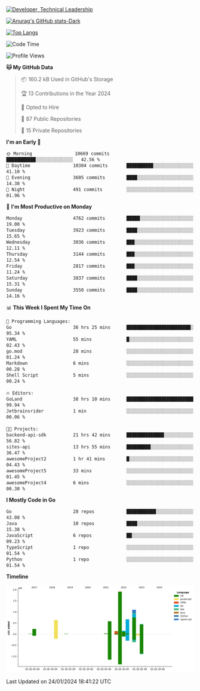 <div>
  <a href="https://www.linkedin.com/in/arielpineiro/" target="_blank" rel="nofollow noopener noreferrer">
    <img src="https://img.shields.io/badge/-LinkedIn-%230077B5?style=for-the-badge&logo=linkedin&logoColor=white" alt="Developer, Technical Leadership" title="Ariel Piñeiro">
  </a>
</div>

[![Anurag's GitHub stats-Dark](https://github-readme-stats.vercel.app/api?username=arielsrv&show_icons=true&theme=dark#gh-dark-mode-only)](https://github.com/anuraghazra/github-readme-stats#gh-dark-mode-only)

[![Top Langs](https://github-readme-stats.vercel.app/api/top-langs/?username=arielsrv&layout=compact&langs_count=10&theme=dark#gh-dark-mode-only)](https://github.com/anuraghazra/github-readme-stats&theme=dark#gh-dark-mode-only)

<!--START_SECTION:waka-->
![Code Time](http://img.shields.io/badge/Code%20Time-490%20hrs%202%20mins-blue)

![Profile Views](http://img.shields.io/badge/Profile%20Views-1-blue)

**🐱 My GitHub Data** 

> 📦 160.2 kB Used in GitHub's Storage 
 > 
> 🏆 13 Contributions in the Year 2024
 > 
> 💼 Opted to Hire
 > 
> 📜 87 Public Repositories 
 > 
> 🔑 15 Private Repositories 
 > 
**I'm an Early 🐤** 

```text
🌞 Morning                10669 commits       ███████████░░░░░░░░░░░░░░   42.56 % 
🌆 Daytime                10304 commits       ██████████░░░░░░░░░░░░░░░   41.10 % 
🌃 Evening                3605 commits        ████░░░░░░░░░░░░░░░░░░░░░   14.38 % 
🌙 Night                  491 commits         ░░░░░░░░░░░░░░░░░░░░░░░░░   01.96 % 
```
📅 **I'm Most Productive on Monday** 

```text
Monday                   4762 commits        █████░░░░░░░░░░░░░░░░░░░░   19.00 % 
Tuesday                  3923 commits        ████░░░░░░░░░░░░░░░░░░░░░   15.65 % 
Wednesday                3036 commits        ███░░░░░░░░░░░░░░░░░░░░░░   12.11 % 
Thursday                 3144 commits        ███░░░░░░░░░░░░░░░░░░░░░░   12.54 % 
Friday                   2817 commits        ███░░░░░░░░░░░░░░░░░░░░░░   11.24 % 
Saturday                 3837 commits        ████░░░░░░░░░░░░░░░░░░░░░   15.31 % 
Sunday                   3550 commits        ████░░░░░░░░░░░░░░░░░░░░░   14.16 % 
```


📊 **This Week I Spent My Time On** 

```text
💬 Programming Languages: 
Go                       36 hrs 25 mins      ████████████████████████░   95.34 % 
YAML                     55 mins             █░░░░░░░░░░░░░░░░░░░░░░░░   02.43 % 
go.mod                   28 mins             ░░░░░░░░░░░░░░░░░░░░░░░░░   01.24 % 
Markdown                 6 mins              ░░░░░░░░░░░░░░░░░░░░░░░░░   00.28 % 
Shell Script             5 mins              ░░░░░░░░░░░░░░░░░░░░░░░░░   00.24 % 

🔥 Editors: 
GoLand                   38 hrs 10 mins      █████████████████████████   99.94 % 
Jetbrainsrider           1 min               ░░░░░░░░░░░░░░░░░░░░░░░░░   00.06 % 

🐱‍💻 Projects: 
backend-api-sdk          21 hrs 42 mins      ██████████████░░░░░░░░░░░   56.82 % 
sites-api                13 hrs 55 mins      █████████░░░░░░░░░░░░░░░░   36.47 % 
awesomeProject2          1 hr 41 mins        █░░░░░░░░░░░░░░░░░░░░░░░░   04.43 % 
awesomeProject5          33 mins             ░░░░░░░░░░░░░░░░░░░░░░░░░   01.45 % 
awesomeProject4          6 mins              ░░░░░░░░░░░░░░░░░░░░░░░░░   00.30 % 
```

**I Mostly Code in Go** 

```text
Go                       28 repos            ███████████░░░░░░░░░░░░░░   43.08 % 
Java                     10 repos            ████░░░░░░░░░░░░░░░░░░░░░   15.38 % 
JavaScript               6 repos             ██░░░░░░░░░░░░░░░░░░░░░░░   09.23 % 
TypeScript               1 repo              ░░░░░░░░░░░░░░░░░░░░░░░░░   01.54 % 
Python                   1 repo              ░░░░░░░░░░░░░░░░░░░░░░░░░   01.54 % 
```



**Timeline**

![Lines of Code chart](https://raw.githubusercontent.com/arielsrv/arielsrv/main/assets/bar_graph.png)


 Last Updated on 24/01/2024 18:41:22 UTC
<!--END_SECTION:waka-->
